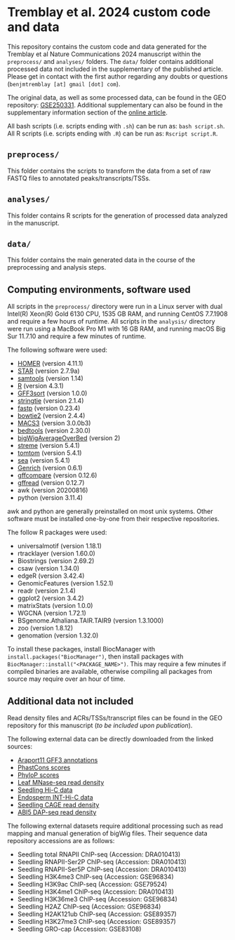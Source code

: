 # Tremblay et al. 2024 custom code and data

This repository contains the custom code and data generated for the Tremblay et al Nature Communications 2024 manuscript within the `preprocess/` and `analyses/` folders. The `data/` folder contains additional processed data not included in the supplementary of the published article. Please get in contact with the first author regarding any doubts or questions (`benjmtremblay [at] gmail [dot] com`). 

The original data, as well as some processed data, can be found in the GEO repository: [GSE250331](https://www.ncbi.xyz/geo/query/acc.cgi?acc=GSE250331). Additional supplementary can also be found in the supplementary information section of the [online article](https://www.nature.com/articles/s41467-024-46082-5).

All bash scripts (i.e. scripts ending with `.sh`) can be run as: `bash script.sh`. All R scripts (i.e. scripts ending with `.R`) can be run as: `Rscript script.R`.

## `preprocess/`

This folder contains the scripts to transform the data from a set of raw FASTQ files to annotated peaks/transcripts/TSSs.

## `analyses/`

This folder contains R scripts for the generation of processed data analyzed in the manuscript.

## `data/`

This folder contains the main generated data in the course of the preprocessing and analysis steps.

## Computing environments, software used

All scripts in the `preprocess/` directory were run in a Linux server with dual Intel(R) Xeon(R) Gold 6130 CPU, 1535 GB RAM, and running CentOS 7.7.1908 and require a few hours of runtime. All scripts in the `analysis/` directory were run using a MacBook Pro M1 with 16 GB RAM, and running macOS Big Sur 11.7.10 and require a few minutes of runtime.

The following software were used:

- [HOMER](http://homer.ucsd.edu/homer/index.html) (version 4.11.1)
- [STAR](https://github.com/alexdobin/STAR) (version 2.7.9a)
- [samtools](https://github.com/samtools/samtools) (version 1.14)
- [R](https://cran.r-project.org) (version 4.3.1)
- [GFF3sort](https://github.com/billzt/gff3sort) (version 1.0.0)
- [stringtie](https://ccb.jhu.edu/software/stringtie/) (version 2.1.4)
- [fastp](https://github.com/OpenGene/fastp) (version 0.23.4)
- [bowtie2](https://bowtie-bio.sourceforge.net/bowtie2/index.shtml) (version 2.4.4)
- [MACS3](https://github.com/macs3-project/MACS) (version 3.0.0b3)
- [bedtools](https://github.com/arq5x/bedtools2) (version 2.30.0)
- [bigWigAverageOverBed](http://hgdownload.soe.ucsc.edu/admin/exe/) (version 2)
- [streme](https://meme-suite.org/meme/) (version 5.4.1)
- [tomtom](https://meme-suite.org/meme/) (version 5.4.1)
- [sea](https://meme-suite.org/meme/) (version 5.4.1)
- [Genrich](https://github.com/jsh58/Genrich) (version 0.6.1)
- [gffcompare](https://ccb.jhu.edu/software/stringtie/gffcompare.shtml) (version 0.12.6)
- [gffread](http://ccb.jhu.edu/software/stringtie/gff.shtml) (version 0.12.7)
- awk (version 20200816)
- python (version 3.11.4)

awk and python are generally preinstalled on most unix systems. Other
software must be installed one-by-one from their respective repositories.

The follow R packages were used:

- universalmotif (version 1.18.1)
- rtracklayer (version 1.60.0)
- Biostrings (version 2.69.2)
- csaw (version 1.34.0)
- edgeR (version 3.42.4)
- GenomicFeatures (version 1.52.1)
- readr (version 2.1.4)
- ggplot2 (version 3.4.2)
- matrixStats (version 1.0.0)
- WGCNA (version 1.72.1)
- BSgenome.Athaliana.TAIR.TAIR9 (version 1.3.1000)
- zoo (version 1.8.12)
- genomation (version 1.32.0)

To install these packages, install BiocManager with
`install.packages("BiocManager")`, then install packages with
`BiocManager::install("<PACKAGE_NAME>")`. This may require a few
minutes if compiled binaries are available, otherwise compiling
all packages from source may require over an hour of time.

## Additional data not included

Read density files and ACRs/TSSs/transcript files can be found in the GEO repository for this manuscript (*to be included upon publication*).

The following external data can be directly downloaded from the linked sources:

- [Araport11 GFF3 annotations](https://www.arabidopsis.org/download/index-auto.jsp?dir=%2Fdownload_files%2FGenes%2FAraport11_genome_release)
- [PhastCons scores](http://plantregmap.gao-lab.org/download.php#alignment-conservation)
- [PhyloP scores](http://plantregmap.gao-lab.org/download.php#alignment-conservation)
- [Leaf MNase-seq read density](https://bioinfor.yzu.edu.cn/download/plantdhs/Ath_leaf_NPS.bw)
- [Seedling Hi-C data](https://static-content.springer.com/esm/art%3A10.1038%2Fs41477-021-01004-x/MediaObjects/41477_2021_1004_MOESM6_ESM.xlsx)
- [Endosperm INT-Hi-C data](https://oup.silverchair-cdn.com/oup/backfile/Content_public/Journal/nar/49/8/10.1093_nar_gkab191/1/gkab191_supplemental_files.zip?Expires=1688479597&Signature=x8HGjtgNXfv6alCNCqWDEzqNPAPr-jwTI7Ka7ncSay~J~Jf1nQ9947Jr0ikXsn4LAX0vsgsAS2ZOoFeF~DKAyI1VI3PPRIVqcQwZtXJkeTlER3IiDrnBJDb0ustA6SQN8IQL1~vjnCIbzVXhVOJwJj0vtrDi3xNxAaHpWhD2Hk-3yWsjrpBpOgZGsemJEoQCDXZker1SD0-Ubopu34neeHaAn2o07CpW2uko0MHmPCeE0cg9wtCVziWJpn0qG--TVCmY2DXO2EJ~LPOf~CQpYvU1TJan7TufamVs98eT-jbkaPqNh1FhgRPzBQN5mfgpM49sQHUTy1Mwf1NSLz8hNA__&Key-Pair-Id=APKAIE5G5CRDK6RD3PGA)
- [Seedling CAGE read density](https://www.ncbi.nlm.nih.gov/geo/download/?acc=GSE136356&format=file)
- [ABI5 DAP-seq read density](http://systemsbiology.cau.edu.cn/chromstates/At_bwfile/ABI5-SRX670509.bw)

The following external datasets require additional processing such as read mapping and manual generation of bigWig files. Their sequence data repository accessions are as follows:

- Seedling total RNAPII ChIP-seq (Accession: DRA010413)
- Seedling RNAPII-Ser2P ChIP-seq (Accession: DRA010413)
- Seedling RNAPII-Ser5P ChIP-seq (Accession: DRA010413)
- Seedling H3K4me3 ChIP-seq (Accession: GSE96834)
- Seedling H3K9ac ChIP-seq (Accession: GSE79524)
- Seedling H3K4me1 ChIP-seq (Accession: DRA010413)
- Seedling H3K36me3 ChIP-seq (Accession: GSE96834)
- Seedling H2AZ ChIP-seq (Accession: GSE96834)
- Seedling H2AK121ub ChIP-seq (Accession: GSE89357)
- Seedling H3K27me3 ChIP-seq (Accession: GSE89357)
- Seedling GRO-cap (Accession: GSE83108)

